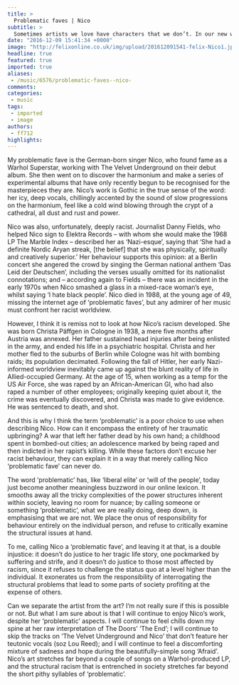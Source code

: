 ```yaml
---
title: >
  Problematic faves | Nico
subtitle: >
  Sometimes artists we love have characters that we don’t. In our new weekly feature, we examine some of the artists whose antics regularly embarrass their fans. Can we separate the music from the artist? First up is German singer, Nico.
date: "2016-12-09 15:41:34 +0000"
image: "http://felixonline.co.uk/img/upload/201612091541-felix-Nico1.jpg"
headline: true
featured: true
imported: true
aliases:
 - /music/6576/problematic-faves--nico-
comments:
categories:
 - music
tags:
 - imported
 - image
authors:
 - ff712
highlights:
---
```


My problematic fave is the German-born singer Nico, who found fame as a Warhol Superstar, working with The Velvet Underground on their debut album. She then went on to discover the harmonium and make a series of experimental albums that have only recently begun to be recognised for the masterpieces they are. Nico’s work is Gothic in the true sense of the word: her icy, deep vocals, chillingly accented by the sound of slow progressions on the harmonium, feel like a cold wind blowing through the crypt of a cathedral, all dust and rust and power.

Nico was also, unfortunately, deeply racist. Journalist Danny Fields, who helped Nico sign to Elektra Records – with whom she would make the 1968 LP The Marble Index – described her as ‘Nazi-esque’, saying that ‘She had a definite Nordic Aryan streak, [the belief] that she was physically, spiritually and creatively superior.’ Her behaviour supports this opinion: at a Berlin concert she angered the crowd by singing the German national anthem ‘Das Leid der Deutschen’, including the verses usually omitted for its nationalist connotations; and – according again to Fields – there was an incident in the early 1970s when Nico smashed a glass in a mixed-race woman’s eye, whilst saying ‘I hate black people’. Nico died in 1988, at the young age of 49, missing the internet age of ‘problematic faves’, but any admirer of her music must confront her racist worldview.

However, I think it is remiss not to look at how Nico’s racism developed. She was born Christa Päffgen in Cologne in 1938, a mere five months after Austria was annexed. Her father sustained head injuries after being enlisted in the army, and ended his life in a psychiatric hospital. Christa and her mother fled to the suburbs of Berlin while Cologne was hit with bombing raids; its population decimated. Following the fall of Hitler, her early Nazi-informed worldview inevitably came up against the blunt reality of life in Allied-occupied Germany. At the age of 15, when working as a temp for the US Air Force, she was raped by an African-American GI, who had also raped a number of other employees; originally keeping quiet about it, the crime was eventually discovered, and Christa was made to give evidence. He was sentenced to death, and shot.

And this is why I think the term ‘problematic’ is a poor choice to use when describing Nico. How can it encompass the entirety of her traumatic upbringing? A war that left her father dead by his own hand; a childhood spent in bombed-out cities; an adolescence marked by being raped and then indicted in her rapist’s killing. While these factors don’t excuse her racist behaviour, they can explain it in a way that merely calling Nico ‘problematic fave’ can never do.

The word ‘problematic’ has, like ‘liberal elite’ or ‘will of the people’, today just become another meaningless buzzword in our online lexicon. It smooths away all the tricky complexities of the power structures inherent within society, leaving no room for nuance; by calling someone or something ‘problematic’, what we are really doing, deep down, is emphasising that we are not. We place the onus of responsibility for behaviour entirely on the individual person, and refuse to critically examine the structural issues at hand.

To me, calling Nico a ‘problematic fave’, and leaving it at that, is a double injustice: it doesn’t do justice to her tragic life story, one pockmarked by suffering and strife, and it doesn’t do justice to those most affected by racism, since it refuses to challenge the status quo at a level higher than the individual. It exonerates us from the responsibility of interrogating the structural problems that lead to some parts of society profiting at the expense of others.

Can we separate the artist from the art? I’m not really sure if this is possible or not. But what I am sure about is that I will continue to enjoy Nico’s work, despite her ‘problematic’ aspects. I will continue to feel chills down my spine at her raw interpretation of The Doors’ ‘The End’; I will continue to skip the tracks on ‘The Velvet Underground and Nico’ that don’t feature her teutonic vocals (soz Lou Reed); and I will continue to feel a discomforting mixture of sadness and hope during the beautifully-simple song ‘Afraid’. Nico’s art stretches far beyond a couple of songs on a Warhol-produced LP, and the structural racism that is entrenched in society stretches far beyond the short pithy syllables of ‘problematic’.

